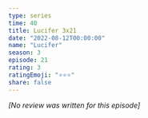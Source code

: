```yaml
---
type: series
time: 40
title: Lucifer 3x21
date: "2022-08-12T00:00:00"
name: "Lucifer"
season: 3
episode: 21
rating: 3
ratingEmoji: "⭐️⭐️⭐️"
share: false
---
```


_[No review was written for this episode]_
